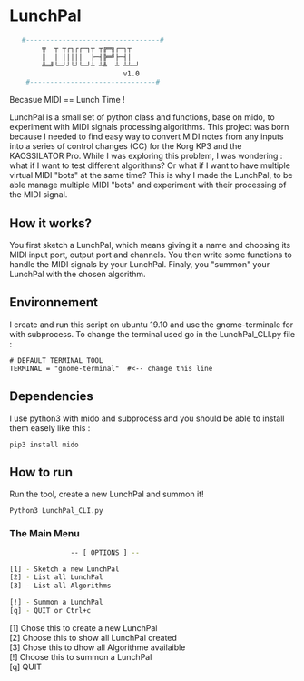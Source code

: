 # LunchPal
```bash
   #---------------------------------#
        ╦  ┬ ┬┌┐┌┌─┐┬ ┬╔═╗┌─┐┬  
        ║  │ │││││  ├─┤╠═╝├─┤│  
        ╩═╝└─┘┘└┘└─┘┴ ┴╩  ┴ ┴┴─┘               
                        	v1.0
    #-------------------------------#
```
Becasue MIDI == Lunch Time !

LunchPal is a small set of python class and functions, base on mido, to experiment with MIDI signals processing algorithms. This project was born because I needed to find easy way to convert MIDI notes from any inputs into a series of control changes (CC) for the Korg KP3 and the KAOSSILATOR Pro. While I was exploring this problem, I was wondering : what if I want to test different algorithms? Or what if I want to have multiple virtual MIDI "bots" at the same time? This is why I made the LunchPal, to be able manage multiple MIDI "bots" and experiment with their processing of the MIDI signal.

## How it works?
You first sketch a LunchPal, which means giving it a name and choosing its MIDI input port, output port and channels. You then write some functions to handle the MIDI signals by your LunchPal. Finaly, you "summon" your LunchPal with the chosen algorithm.

## Environnement
I create and run this script on ubuntu 19.10 and use the gnome-terminale for with subprocess. To change the terminal used go in the LunchPal_CLI.py file : 
```Python3
# DEFAULT TERMINAL TOOL
TERMINAL = "gnome-terminal"  #<-- change this line
```

## Dependencies
I use python3 with mido and subprocess and you should be able to install them easely like this :
```Python3
pip3 install mido
```

## How to run
Run the tool, create a new LunchPal and summon it!
```
Python3 LunchPal_CLI.py
```

### The Main Menu
```bash
               -- [ OPTIONS ] --

[1] - Sketch a new LunchPal
[2] - List all LunchPal 
[3] - List all Algorithms

[!] - Summon a LunchPal
[q] - QUIT or Ctrl+c  
```
[1] Chose this to create a new LunchPal  
[2] Choose this to show all LunchPal created  
[3] Chose this to dhow all Algorithme availaible  
[!] Choose this to summon a LunchPal  
[q] QUIT  
